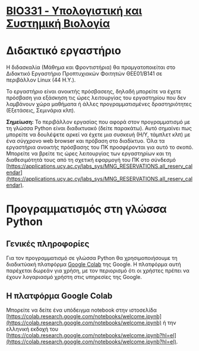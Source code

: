 # [BIO331 - Υπολογιστική και Συστημική Βιολογία](index.md) 

# Διδακτικό εργαστήριο

Η διδασκαλία (Μάθημα και Φροντιστήρια) θα πραμγατοποιείται στο Διδακτικό Εργαστήριο Προπτυχιακών Φοιτητών ΘΕΕ01/Β141 σε περιβάλλον Linux (44 Η.Υ.).

Το εργαστήριο είναι ανοικτής πρόσβασεης, δηλαδή μπορείτε να έχετε πρόσβαση για εξάσκηση τις ώρες λειτουργίας του εργαστηρίου που δεν λαμβάνουν χώρα μαθήματα ή άλλες προγραμματισμένες δραστηριότητες (Εξετάσεις, Σεμινάρια κλπ). 

**Σημείωση:** Το περιβάλλον εργασίας που αφορά στον προγραμματισμό με τη γλώσσα Python είναι διαδικτυακό (δείτε παρακάτω). 
Αυτό σημαίνει πως μπορείτε να δουλέψετε αρκεί να έχετε μια συσκευή (Η/Υ, τάμπλετ κλπ) με ένα σύγχρονο web browser και πρόβαση στο διαδίκτυο. 
Όλα τα εργαστήρια ανοικτής πρόσβασης του ΠΚ προσφέρονται για αυτό το σκοπό. Μπορείτε να βρείτε τις ώρες λειτουργίας των εργαστηρίων και τη διαθεσιμότητά τους από τη σχετική εφαρμογή του ΠΚ στο σύνδεσμό 
[https://applications.ucy.ac.cy/labs_sys/MNG_RESERVATIONS.all_reserv_calendar](https://applications.ucy.ac.cy/labs_sys/MNG_RESERVATIONS.all_reserv_calendar).


# Προγραμματισμός στη γλώσσα Python

## Γενικές πληροφορίες
Για τον προγραμματισμό σε γλώσσα Python θα χρησιμοποιήσουμε τη διαδικτύακή πλατφόρμα [Google Colab](https://colab.research.google.com/) της Google. 
Η πλατφόρμα αυτή παρέχεται δωρεάν για χρήση, με τον περιορισμό ότι οι χρήστες πρέπει να έχουν λογαριασμό χρήστη στις υπηρεσίες της Google.

## Η πλατφόρμα Google Colab
Μπορείτε να δείτε ένα υπόδειγμα notebook στην ιστοσελίδα 
[https://colab.research.google.com/notebooks/welcome.ipynb](https://colab.research.google.com/notebooks/welcome.ipynb) 
ή την ελληνική εκδοχή του
[https://colab.research.google.com/notebooks/welcome.ipynb?hl=el](https://colab.research.google.com/notebooks/welcome.ipynb?hl=el).




